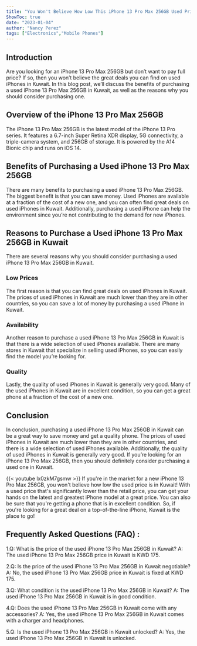 ```yaml
---
title: "You Won't Believe How Low This iPhone 13 Pro Max 256GB Used Price Is in Kuwait!"
ShowToc: true 
date: "2023-01-04"
author: "Nancy Perez" 
tags: ["Electronics","Mobile Phones"]
---
```

## Introduction
Are you looking for an iPhone 13 Pro Max 256GB but don’t want to pay full price? If so, then you won’t believe the great deals you can find on used iPhones in Kuwait. In this blog post, we’ll discuss the benefits of purchasing a used iPhone 13 Pro Max 256GB in Kuwait, as well as the reasons why you should consider purchasing one.

## Overview of the iPhone 13 Pro Max 256GB
The iPhone 13 Pro Max 256GB is the latest model of the iPhone 13 Pro series. It features a 6.7-inch Super Retina XDR display, 5G connectivity, a triple-camera system, and 256GB of storage. It is powered by the A14 Bionic chip and runs on iOS 14.

## Benefits of Purchasing a Used iPhone 13 Pro Max 256GB
There are many benefits to purchasing a used iPhone 13 Pro Max 256GB. The biggest benefit is that you can save money. Used iPhones are available at a fraction of the cost of a new one, and you can often find great deals on used iPhones in Kuwait. Additionally, purchasing a used iPhone can help the environment since you’re not contributing to the demand for new iPhones.

## Reasons to Purchase a Used iPhone 13 Pro Max 256GB in Kuwait
There are several reasons why you should consider purchasing a used iPhone 13 Pro Max 256GB in Kuwait. 

### Low Prices
The first reason is that you can find great deals on used iPhones in Kuwait. The prices of used iPhones in Kuwait are much lower than they are in other countries, so you can save a lot of money by purchasing a used iPhone in Kuwait.

### Availability
Another reason to purchase a used iPhone 13 Pro Max 256GB in Kuwait is that there is a wide selection of used iPhones available. There are many stores in Kuwait that specialize in selling used iPhones, so you can easily find the model you’re looking for.

### Quality
Lastly, the quality of used iPhones in Kuwait is generally very good. Many of the used iPhones in Kuwait are in excellent condition, so you can get a great phone at a fraction of the cost of a new one.

## Conclusion
In conclusion, purchasing a used iPhone 13 Pro Max 256GB in Kuwait can be a great way to save money and get a quality phone. The prices of used iPhones in Kuwait are much lower than they are in other countries, and there is a wide selection of used iPhones available. Additionally, the quality of used iPhones in Kuwait is generally very good. If you’re looking for an iPhone 13 Pro Max 256GB, then you should definitely consider purchasing a used one in Kuwait.

{{< youtube lx0zkM7gsmw >}} 
If you're in the market for a new iPhone 13 Pro Max 256GB, you won't believe how low the used price is in Kuwait! With a used price that's significantly lower than the retail price, you can get your hands on the latest and greatest iPhone model at a great price. You can also be sure that you're getting a phone that is in excellent condition. So, if you're looking for a great deal on a top-of-the-line iPhone, Kuwait is the place to go!

## Frequently Asked Questions (FAQ) :
1.Q: What is the price of the used iPhone 13 Pro Max 256GB in Kuwait?
A: The used iPhone 13 Pro Max 256GB price in Kuwait is KWD 175.

2.Q: Is the price of the used iPhone 13 Pro Max 256GB in Kuwait negotiable?
A: No, the used iPhone 13 Pro Max 256GB price in Kuwait is fixed at KWD 175.

3.Q: What condition is the used iPhone 13 Pro Max 256GB in Kuwait?
A: The used iPhone 13 Pro Max 256GB in Kuwait is in good condition.

4.Q: Does the used iPhone 13 Pro Max 256GB in Kuwait come with any accessories?
A: Yes, the used iPhone 13 Pro Max 256GB in Kuwait comes with a charger and headphones.

5.Q: Is the used iPhone 13 Pro Max 256GB in Kuwait unlocked?
A: Yes, the used iPhone 13 Pro Max 256GB in Kuwait is unlocked.


